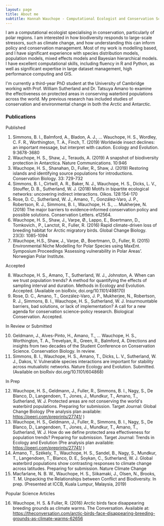 ```yaml
---
layout: page
title: About me
subtitle: Hannah Wauchope - Computational Ecologist and Conservation Scientist
---
```


I am a computational ecologist specialising in conservation, particularly of polar regions. I am interested in how biodiversity responds to large-scale stressors, such as climate change, and how understanding this can inform policy and conservation management. Most of my work is modelling based, and I have significant experience with species distribution models, population models, mixed effects models and Bayesian hierarchical models. I have excellent computational skills, including fluency in R and Python, as well as significant expertise in large dataset management, high performance computing and GIS.

I'm currently a third-year PhD student at the University of Cambridge working with Prof. William Sutherland and Dr. Tatsuya Amano to examine the effectiveness on protected areas in conserving waterbird populations across the world. My previous research has included studies of conservation and environmental change in both the Arctic and Antarctic.

### Publications

Published

1.	Simmons, B. I., Balmford, A., Bladon, A. J., ... Wauchope, H. S., Wordley, C. F. R., Worthington, T. A., Finch, T. (2019) Worldwide insect declines: an important message, but interpret with caution. Ecology and Evolution. 9:3678-3680
2.	Wauchope, H. S., Shaw, J., Terauds, A. (2019) A snapshot of biodiversity protection in Antarctica. Nature Communications. 10:946
3.	Wauchope, H. S., Shanahan, D., Fuller, R., Shaw, J. (2019) Restoring islands and identifying source populations for introductions. Conservation Biology. 33: 729-732
4.	Simmons, B. I., Cirtwill, A. R., Baker, N. J., Wauchope, H. S., Dicks, L. V., Stouffer, D. B., Sutherland, W. J. (2018) Motifs in bipartite ecological networks: uncovering indirect interactions. Oikos. 128:154-170
5.	Rose, D. C., Sutherland, W. J., Amano, T., González‐Varo, J. P., Robertson, R. J., Simmons, B. I., Wauchope, H. S., ... Mukherjee, N. (2018) The major barriers to evidence‐informed conservation policy and possible solutions. Conservation Letters. e12564.
6.	Wauchope, H. S., Shaw, J., Varpe, Ø., Lappo, E., Boertmann, D., Tomkovich., P., Lanctot, R., Fuller, R. (2016) Rapid climate-driven loss of breeding habitat for Arctic migratory birds. Global Change Biology. 23(3): 1085-1094  
7.	Wauchope, H.S., Shaw, J., Varpe, Ø., Boertmann, D., Fuller, R. (2015) Environmental Niche Modelling for Polar Species using MaxEnt. Symposium Proceedings ‘Assessing vulnerability in Polar Areas’. Norwegian Polar Institute.

Accepted

8.	Wauchope, H. S., Amano, T., Sutherland, W. J., Johnston, A. When can we trust population trends? A method for quantifying the effects of sampling interval and duration. Methods in Ecology and Evolution. Accepted. (Available on bioRxiv, doi.org/10.1101/498170)
9.	Rose, D. C., Amano, T., González-Varo, J. P., Mukherjee, N., Robertson, R. J., Simmons, B. I., Wauchope, H. S., Sutherland, W. J. Insurmountable barriers, bad solutions, or lack of implementation? A call for a new agenda for conservation science-policy research. Biological Conservation. Accepted.

In Review or Submitted

10.	Geldmann, J., Alves-Pinto, H., Amano, T., … Wauchope, H. S., Worthington, T. A., Trevelyan, R.,  Green, R., Balmford, A. Directions and insights from two decades of the Student Conference on Conservation Science. Conservation Biology. In review.
11.	Simmons, B. I., Wauchope, H. S., Amano, T., Dicks, L. V., Sutherland, W. J., Dakos, V. Vulnerable species interactions are important for stability across mutualistic networks. Nature Ecology and Evolution. Submitted. (Available on bioRxiv doi.org/10.1101/604868)

In Prep

12.	Wauchope, H. S., Geldmann, J., Fuller, R., Simmons, B. I., Nagy, S., De Blanco, D., Langendoen, T., Jones, J., Mundkur, T., Amano, T., Sutherland, W. J. Protected areas are not conserving the world's waterbird populations. Preparing for submission. Target Journal: Global Change Biology (Pre analysis plan available: https://peerj.com/preprints/27741/ )
13.	Wauchope, H. S., Geldmann, J., Fuller, R., Simmons, B. I., Nagy, S., De Blanco, D., Langendoen, T., Jones, J., Mundkur, T., Amano, T., Sutherland, W. J. How do we define protected area effectiveness for population trends? Preparing for submission. Target Journal: Trends in Ecology and Evolution (Pre analysis plan available: https://peerj.com/preprints/27741/ )
14.	Amano, T., Székely, T., Wauchope, H. S., Sandel, B., Nagy, S., Mundkur, T., Langendoen, T., Blanco, D. E., Soykan, C., Sutherland, W. J. Global waterbird populations show contrasting responses to climate change across latitudes. Preparing for submission. Nature Climate Change 
15.	Macfarlane, N. B. W., Wauchope, H. S., Siikamaki, J., Olsen, N., Brooks, T. M. Unpacking the Relationships between Conflict and Biodiversity. In prep. (Presented at ICCB, Kuala Lumpur, Malaysia, 2019)

Popular Science Articles

16.	Wauchope, H. S. & Fuller, R. (2016) Arctic birds face disappearing breeding grounds as climate warms. The Conversation. Available at: https://theconversation.com/arctic-birds-face-disappearing-breeding-grounds-as-climate-warms-62656
